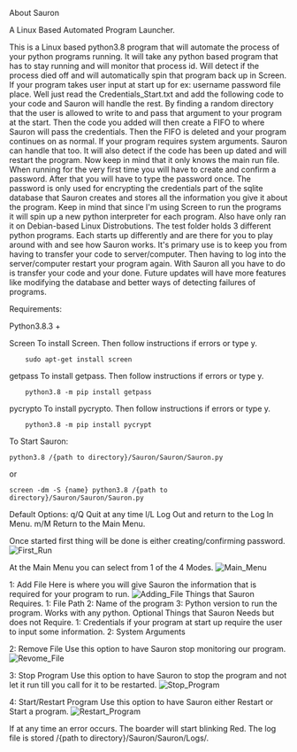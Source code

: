 About Sauron

A Linux Based Automated Program Launcher.

This is a Linux based python3.8 program that will automate the process of your python programs running. It will take any python based program that
has to stay running and will monitor that process id. Will detect if the process died off and will automatically spin that program back up in Screen.
If your program takes user input at start up for ex: username password file place. Well just read the Credentials_Start.txt and add the following code
to your code and Sauron will handle the rest. By finding a random directory that the user is allowed to write to and pass that argument to your
program at the start. Then the code you added will then create a FIFO to where Sauron will pass the credentials. Then the FIFO is deleted and your
program continues on as normal. If your program requires system arguments. Sauron can handle that too. It will also detect if the code has been up
dated and will restart the program. Now keep in mind that it only knows the main run file. When running for the very first time you will have to
create and confirm a password. After that you will have to type the password once. The password is only used for encrypting the credentials part of
the sqlite database that Sauron creates and stores all the information you give it about the program. Keep in mind that since I'm using Screen to run
the programs it will spin up a new python interpreter for each program. Also have only ran it on Debian-based Linux Distrobutions. The test folder
holds 3 different python programs. Each starts up differently and are there for you to play around with and see how Sauron works. It's primary use
is to keep you from having to transfer your code to server/computer. Then having to log into the server/computer restart your program again. With
Sauron all you have to do is transfer your code and your done. Future updates will have more features like modifying the database and better ways of
detecting failures of programs.

Requirements:

Python3.8.3 +

Screen
    To install Screen. Then follow instructions if errors or type y.
    
        sudo apt-get install screen

getpass
    To install getpass. Then follow instructions if errors or type y.

        python3.8 -m pip install getpass


pycrypto
    To install pycrypto. Then follow instructions if errors or type y.
 
        python3.8 -m pip install pycrypt

To Start Sauron:

    python3.8 /{path to directory}/Sauron/Sauron/Sauron.py
or

    screen -dm -S {name} python3.8 /{path to directory}/Sauron/Sauron/Sauron.py

Default Options:
    q/Q Quit at any time
    l/L Log Out and return to the Log In Menu.
    m/M Return to the Main Menu.

Once started first thing will be done is either creating/confirming password.
![First_Run](https://user-images.githubusercontent.com/74060559/99044754-2e72fd80-2588-11eb-8fa0-1ee63bcba699.png)

At the Main Menu you can select from 1 of the 4 Modes.
![Main_Menu](https://user-images.githubusercontent.com/74060559/99045041-9de8ed00-2588-11eb-88aa-d987ac95d9fa.png)

1: Add File
    Here is where you will give Sauron the information that is required for your program to run.
    ![Adding_File](https://user-images.githubusercontent.com/74060559/99045064-a9d4af00-2588-11eb-850d-83658269db09.png)
    Things that Sauron Requires.
        1: File Path
        2: Name of the program
        3: Python version to run the program. Works with any python.
    Optional Things that Sauron Needs but does not Require.
        1: Credentials if your program at start up require the user to input some information.
        2: System Arguments

2: Remove File
    Use this option to have Sauron stop monitoring our program.
    ![Revome_File](https://user-images.githubusercontent.com/74060559/99045092-b5c07100-2588-11eb-9a44-b2e5ff50a3f6.png)

3: Stop Program
    Use this option to have Sauron to stop the program and not let it run till you call for it to be restarted.
    ![Stop_Program](https://user-images.githubusercontent.com/74060559/99045121-c40e8d00-2588-11eb-9433-5ad94b3c4f4c.png)

4: Start/Restart Program
    Use this option to have Sauron either Restart or Start a program.
    ![Restart_Program](https://user-images.githubusercontent.com/74060559/99045142-ccff5e80-2588-11eb-921c-e6b07a474aa6.png)

If at any time an error occurs. The boarder will start blinking Red. The log file is stored /{path to directory}/Sauron/Sauron/Logs/.

